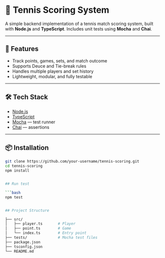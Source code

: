 # 🎾 Tennis Scoring System

A simple backend implementation of a tennis match scoring system, built with **Node.js** and **TypeScript**. Includes unit tests using **Mocha** and **Chai**.

---

## 🚀 Features

- Track points, games, sets, and match outcome
- Supports Deuce and Tie-break rules
- Handles multiple players and set history
- Lightweight, modular, and fully testable

---

## 🛠️ Tech Stack

- [Node.js](https://nodejs.org/)
- [TypeScript](https://www.typescriptlang.org/)
- [Mocha](https://mochajs.org/) — test runner
- [Chai](https://www.chaijs.com/) — assertions

---

## 📦 Installation

```bash
git clone https://github.com/your-username/tennis-scoring.git
cd tennis-scoring
npm install


## Run test

```bash
npm test


## Project Structure

├── src/
│   ├── player.ts       # Player
│   ├── point.ts        # Game 
│   └── index.ts        # Entry point
├── tests/              # Mocha test files
├── package.json
├── tsconfig.json
└── README.md
